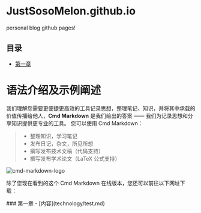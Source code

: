 # JustSosoMelon.github.io
personal blog github pages!

## 目录
- [第一章](#section-1)


# 语法介绍及示例阐述
我们理解您需要更便捷更高效的工具记录思想，整理笔记、知识，并将其中承载的价值传播给他人，**Cmd Markdown** 是我们给出的答案 —— 我们为记录思想和分享知识提供更专业的工具。 您可以使用 Cmd Markdown：

> * 整理知识，学习笔记
>* 发布日记，杂文，所见所想
>* 撰写发布技术文稿（代码支持）
>* 撰写发布学术论文（LaTeX 公式支持）

![cmd-markdown-logo](https://www.zybuluo.com/static/img/logo.png)

除了您现在看到的这个 Cmd Markdown 在线版本，您还可以前往以下网址下载：

<span id="section-1">
### 第一章
</span>
- [内容](technology/test.md)
